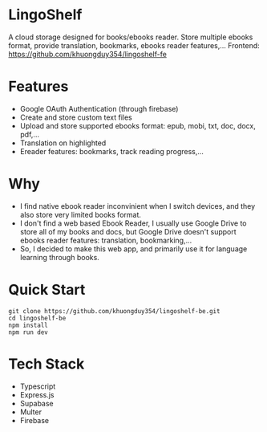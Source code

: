 # LingoShelf
A cloud storage designed for books/ebooks reader. 
Store multiple ebooks format, provide translation, bookmarks, ebooks reader features,... 
Frontend: https://github.com/khuongduy354/lingoshelf-fe

# Features  
- Google OAuth Authentication (through firebase) 
- Create and store custom text files  
- Upload and store supported ebooks format: epub, mobi, txt, doc, docx, pdf,...  
- Translation on highlighted 
- Ereader features: bookmarks, track reading progress,...


# Why     
- I find native ebook reader inconvinient when I switch devices, and they also store very limited books format. 
- I don't find a web based Ebook Reader, I usually use Google Drive to store all of my books and docs, but Google Drive 
doesn't support ebooks reader features: translation, bookmarking,...
- So, I decided to make this web app, and primarily use it for language learning through books. 

# Quick Start 
```
git clone https://github.com/khuongduy354/lingoshelf-be.git
cd lingoshelf-be
npm install  
npm run dev
```
# Tech Stack  
- Typescript 
- Express.js  
- Supabase 
- Multer
- Firebase 



